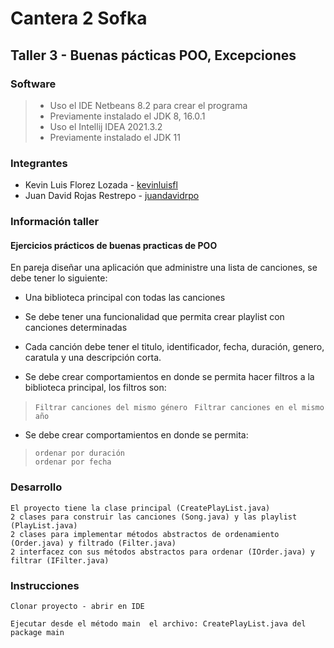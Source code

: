 # Cantera 2 Sofka 

## Taller 3 - Buenas pácticas POO, Excepciones

### Software

> + Uso el IDE Netbeans 8.2 para crear el programa
> + Previamente instalado el JDK 8, 16.0.1 
> + Uso el Intellij IDEA 2021.3.2
> + Previamente instalado el JDK 11

### Integrantes
- Kevin Luis Florez Lozada - [kevinluisfl](https://github.com/kevinluisfl)
- Juan David Rojas Restrepo - [juandavidrpo](https://github.com/juandavidrpo)

### Información taller

#### Ejercicios prácticos de buenas practicas de POO

En pareja diseñar una aplicación que administre una lista de canciones, se debe tener lo siguiente:

- Una biblioteca principal con todas las canciones 

- Se debe tener una funcionalidad que permita crear playlist con canciones determinadas 

- Cada canción debe tener el titulo, identificador, fecha, duración, genero, caratula y una descripción corta.

- Se debe crear comportamientos en donde se permita hacer filtros a la biblioteca principal, los filtros son:

>	 `Filtrar canciones del mismo género `
>	 `Filtrar canciones en el mismo año`



- Se debe crear comportamientos en donde se permita: 
>	`ordenar por duración`  
>	`ordenar por fecha`

### Desarrollo

	El proyecto tiene la clase principal (CreatePlayList.java)
	2 clases para construir las canciones (Song.java) y las playlist (PlayList.java)
	2 clases para implementar métodos abstractos de ordenamiento (Order.java) y filtrado (Filter.java)
	2 interfacez con sus métodos abstractos para ordenar (IOrder.java) y filtrar (IFilter.java)

### Instrucciones

`Clonar proyecto - abrir en IDE `

`Ejecutar desde el método main  el archivo: CreatePlayList.java del package main `
